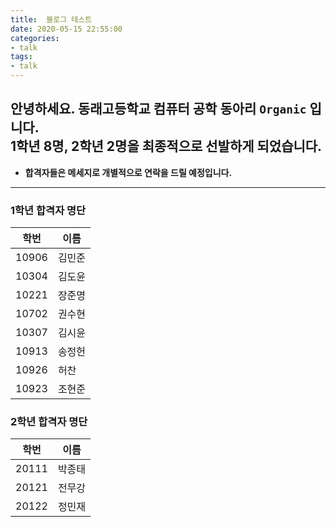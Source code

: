 ```yaml
---
title:  블로그 테스트
date: 2020-05-15 22:55:00
categories:
- talk
tags:
- talk
---
```


안녕하세요. 동래고등학교 컴퓨터 공학 동아리 `Organic` 입니다.<br>
1학년 8명, 2학년 2명을 최종적으로 선발하게 되었습니다.
---
* **합격자들은 메세지로 개별적으로 연락을 드릴 예정입니다.**
---

### 1학년 합격자 명단
| 학번  | 이름   |
|-------|--------|
| 10906 | 김민준 |
| 10304 | 김도윤 |
| 10221 | 장준명 |
| 10702 | 권수현 |
| 10307 | 김시윤 |
| 10913 | 송정헌 |
| 10926 |  허찬  |
| 10923 | 조현준 |

### 2학년 합격자 명단
| 학번  | 이름   |
|-------|--------|
| 20111 | 박종태 |
| 20121 | 전무강 |
| 20122 | 정민재 |

